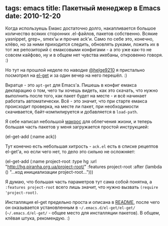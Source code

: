 tags: emacs
title:  Пакетный менеджер в Emacs
date: 2010-12-20
----

Когда используешь Емакс достаточно долго, накапливается большое
количество всяких сторонних .el-файлов, пакетов собственно. Всякие
yasnippet, grep+, smex'ы и прочие ack'и. Само по себе это, конечно,
клёво, но за ними приходится следить, обновлять руками, ложить их в тот
же репозиторий с емаксовыми конфигами - а это уже как-то не совсем
кайфово, ну и в общем нет чувства икебаны, откровенно говоря. :)

Но тут на прошлой неделе по наводке
[@helge9210](http://twitter.com/#!/helge9210) я пристально посмотрел на
[el-get](https://github.com/dimitri/el-get/) и за один вечер на него перешёл. :)

Вкратце - это `apt-get` для Emacs'a. Пишешь в конфиг емакса декларацию о
том, чего ты хочешь видеть, как это скачать, что нужно выполнить после
того, как пакет будет на месте - и всё начинает работать автоматически.
Всë - это значит, что при старте емакса происходит проверка, на месте ли
пакет, при необходимости скачивается, байт-компилируется и добавляется в
`load-path`.

Я себе написал небольшой
[макрос](http://hg.piranha.org.ua/conf/file/c7fd3e83cdda/.emacs.d/init.el#l31)
для облегчения жизни, и теперь большая часть пакетов у меня загружается простой
инструкцией:

 (el-get-add
  (:name ack))

Тут конечно есть небольшая хитрость - `ack.el` есть в списке рецептов
el-get'a, но если чего нет, то дело это сильно не осложняет:

 (el-get-add
  (:name project-root
   :type hg
   :url "http://hg.piranha.org.ua/project-root/"
   :features project-root
   :after (lambda ()
            "...код инициализации project-root...")))

Я думаю, что большая часть параметров тут сама собой понятна, а
`:features project-root` всего лишь значит, что нужно вызвать
`(require 'project-root)`.

Инсталляция el-get предельно проста и описана в
[README](https://github.com/dimitri/el-get/#readme), после чего он
оказывается установленным в `~/.emacs.d/el-get/el-get/`
(`~/.emacs.d/el-get/` - общее место для инсталляции пакетов). В общем,
клёвая штука, рекомендую. :)
